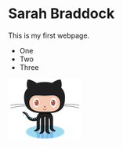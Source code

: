 <!-- <DOCTYPE! html> -->
<html>
<head>
	<meta charset=“utf-8”>
	<!--<title>Sarah Braddock</title> -->
<meta charset="utf-8">
<h1>Sarah Braddock</h1>
</head>
<body>
	<p>This is my first webpage.</p>
	<ul>
		<li> One </li>
		<li> Two </li>
		<li> Three </li>
	</ul>
	<img src="octocat.jpg" alt="Octocat">
</body>
</html>
